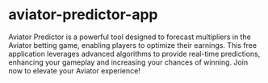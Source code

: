 # aviator-predictor-app
Aviator Predictor is a powerful tool designed to forecast multipliers in the Aviator betting game, enabling players to optimize their earnings. This free application leverages advanced algorithms to provide real-time predictions, enhancing your gameplay and increasing your chances of winning. Join now to elevate your Aviator experience!
